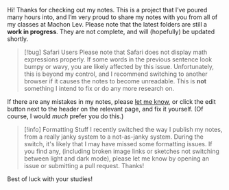 Hi! Thanks for checking out my notes. This is a project that I’ve poured many hours into, and I’m very proud to share my notes with you from all of my classes at Machon Lev. Please note that the latest folders are still a **work in progress**. They are not complete, and will (hopefully) be updated shortly.

> [!bug] Safari Users
> Please note that Safari does not display $\text{math expressions}$ properly. If some words in the previous sentence look bumpy or wavy, you are likely affected by this issue. Unfortunately, this is beyond my control, and I recommend switching to another browser if it causes the notes to become unreadable. This is **not** something I intend to fix or do any more research on.

If there are any mistakes in my notes, please [let me know](https://github.com/benjitusk/Computer-Science-Notes/issues/new/choose), or click the edit button next to the header on the relevant page, and fix it yourself. (Of course, I would _much_ prefer you do this.)

> [!info] Formatting Stuff
> I recently switched the way I publish my notes, from a really janky system to a not-as-janky system. During the switch, it's likely that I may have missed some formatting issues. If you find any, (including broken image links or sketches not switching between light and dark mode), please let me know by opening an issue or submitting a pull request. Thanks!

Best of luck with your studies!